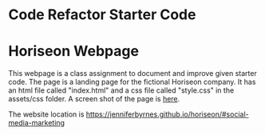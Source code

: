 # Code Refactor Starter Code
# Horiseon Webpage
This webpage is a class assignment to document and improve given starter code.  The page is a landing page for the fictional Horiseon company.  It has an html file called "index.html" and a css file called "style.css" in the assets/css folder.
A screen shot of the page is [here](assets/images/screen-shot.png).

The website location is https://jenniferbyrnes.github.io/horiseon/#social-media-marketing
